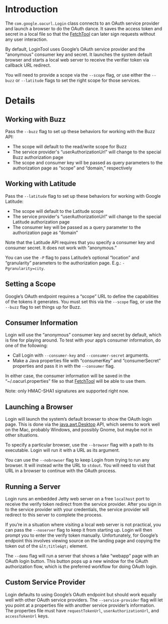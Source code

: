# Introduction #

The `com.google.oacurl.Login` class connects to an OAuth service provider and launch a browser to do the OAuth dance. It saves the access token and secret in a local file so that the [FetchTool](FetchTool.md) can later sign requests without any user interaction.

By default, LoginTool uses Google’s OAuth service provider and the “anonymous” consumer key and secret. It launches the system default browser and starts a local web server to receive the verifier token via callback URL redirect.

You will need to provide a scope via the `--scope` flag, or use either the `--buzz` or `--latitude` flags to set the right scope for those services.

# Details #

## Working with Buzz ##

Pass the `--buzz` flag to set up these behaviors for working with the Buzz API:

  * The scope will default to the read/write scope for Buzz
  * The service provider's “userAuthorizationUrl” will change to the special Buzz authorization page
  * The scope and consumer key will be passed as query parameters to the authorization page as “scope” and “domain,” respectively

## Working with Latitude ##

Pass the `--latitude` flag to set up these behaviors for working with Google Latitude:

  * The scope will default to the Latitude scope
  * The service provider's “userAuthorizationUrl” will change to the special Latitude authorization page
  * The consumer key will be passed as a query parameter to the authorization page as “domain”

Note that the Latitude API requires that you specify a consumer key and consumer secret. It does not work with “anonymous.”

You can use the `-P` flag to pass Latitude’s optional “location” and “granularity” parameters to the authorization page. E.g.: `-Pgranularity=city`.

## Setting a Scope ##

Google’s OAuth endpoint requires a “scope” URL to define the capabilities of the tokens it generates. You must set this via the `--scope` flag, or use the `--buzz` flag to set things up for Buzz.

## Consumer Information ##

Login will use the “anonymous” consumer key and secret by default, which is fine for playing around. To test with your app’s consumer information, do one of the following:

  * Call Login with `--consumer-key` and `--consumer-secret` arguments.
  * Make a Java properties file with “consumerKey” and “consumerSecret” properties and pass it in with the `--consumer` flag.

In either case, the consumer information will be saved in the “~/.oacurl.properties” file so that [FetchTool](FetchTool.md) will be able to use them.

Note: only HMAC-SHA1 signatures are supported right now.

## Launching a Browser ##

Login will launch the system’s default browser to show the OAuth login page. This is done via the [java.awt.Desktop](http://java.sun.com/javase/6/docs/api/java/awt/Desktop.html) API, which seems to work well on the Mac, probably Windows, and possibly Gnome, but maybe not in other situations.

To specify a particular browser, use the `--browser` flag with a path to its executable. Login will run it with a URL as its argument.

You can use the `--nobrowser` flag to keep Login from trying to run any browser. It will instead write the URL to `stdout`. You will need to visit that URL in a browser to continue with the OAuth process.

## Running a Server ##

Login runs an embedded Jetty web server on a free `localhost` port to receive the verify token redirect from the service provider. After you sign in to the service provider with your credentials, the service provider will redirect to this server to complete the process.

If you’re in a situation where visiting a local web server is not practical, you can pass the `--noserver` flag to keep it from starting up. Login will then prompt you to enter the verify token manually. Unfortunately, for Google’s endpoint this involves viewing source on the landing page and copying the token out of the `&lt;title&gt;` element.

The `--demo` flag will run a server that shows a fake “webapp” page with an OAuth login button. This button pops up a new window for the OAuth authorization flow, which is the preferred workflow for doing OAuth login.

## Custom Service Provider ##

Login defaults to using Google’s OAuth endpoint but should work equally well with other OAuth service providers. The `--service-provider` flag will let you point at a properties file with another service provider’s information. The properties file must have `requestTokenUrl`, `userAuthorizationUrl`, and `accessTokenUrl` keys.
